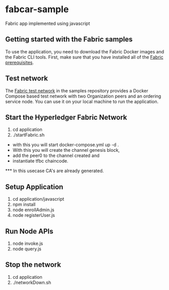 # fabcar-sample
Fabric app implemented using javascript

## Getting started with the Fabric samples

To use the application, you need to download the Fabric Docker images and the Fabric CLI tools. First, make sure that you have installed all of the [Fabric prerequisites](https://hyperledger-fabric.readthedocs.io/en/latest/prereqs.html).

## Test network

The [Fabric test network](test-network) in the samples repository provides a Docker Compose based test network with two
Organization peers and an ordering service node. You can use it on your local machine to run the application.

## Start the Hyperledger Fabric Network 

1. cd application
2. ./startFabric.sh 


- with this you will start docker-compose.yml up -d .
- With this you will create the channel genesis block, 
- add the peer0 to the channel created and 
- instantiate tfbc chaincode.

*** In this usecase CA's are already generated. 

## Setup Application

1. cd application/javascript
2. npm install
4. node enrollAdmin.js
5. node registerUser.js

## Run Node APIs  
1. node invoke.js
2. node query.js

## Stop the network
1. cd application
2. ./networkDown.sh
